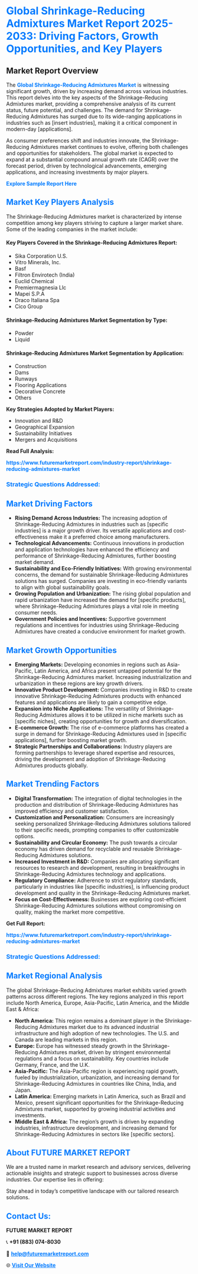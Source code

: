 <h1 style="color: #007BFF;">Global Shrinkage-Reducing Admixtures Market Report 2025-2033: Driving Factors, Growth Opportunities, and Key Players</h1>

<section id="overview">
<h2>Market Report Overview</h2>
<p>The <a href="https://www.futuremarketreport.com/industry-report/shrinkage-reducing-admixtures-market" style="color: #007BFF; text-decoration: none;"><strong>Global Shrinkage-Reducing Admixtures Market</strong></a> is witnessing significant growth, driven by increasing demand across various industries. This report delves into the key aspects of the Shrinkage-Reducing Admixtures market, providing a comprehensive analysis of its current status, future potential, and challenges. The demand for Shrinkage-Reducing Admixtures has surged due to its wide-ranging applications in industries such as [insert industries], making it a critical component in modern-day [applications].</p>
<p>As consumer preferences shift and industries innovate, the Shrinkage-Reducing Admixtures market continues to evolve, offering both challenges and opportunities for stakeholders. The global market is expected to expand at a substantial compound annual growth rate (CAGR) over the forecast period, driven by technological advancements, emerging applications, and increasing investments by major players.</p>
</section>

<section id="overview">
<p><a href="https://www.futuremarketreport.com/request-sample/reportId=29478" style="color: #007BFF; text-decoration: none;"><strong>Explore Sample Report Here</strong></a></p>
</section>

<section id="key-players">
<h2 style="color: #007BFF;">Market Key Players Analysis</h2>
<p>The Shrinkage-Reducing Admixtures market is characterized by intense competition among key players striving to capture a larger market share. Some of the leading companies in the market include:</p>
<h4>Key Players Covered in the Shrinkage-Reducing Admixtures Report:</h4>
<ul><li>Sika Corporation U.S.</li><li>Vitro Minerals, Inc.</li><li>Basf</li><li>Filtron Envirotech (India)</li><li>Euclid Chemical</li><li>Premiermagnesia Llc</li><li>Mapei S.P.A</li><li>Draco Italiana Spa</li><li>Cico Group</li></ul>
<h4>Shrinkage-Reducing Admixtures Market Segmentation by Type:</h4>
<ul><li>Powder</li><li>Liquid</li></ul>

<h4>Shrinkage-Reducing Admixtures Market Segmentation by Application:</h4>
<ul><li>Construction</li><li>Dams</li><li>Runways</li><li>Flooring Applications</li><li>Decorative Concrete</li><li>Others</li></ul>
<p><strong>Key Strategies Adopted by Market Players:</strong></p>
<ul>
<li>Innovation and R&D</li>
<li>Geographical Expansion</li>
<li>Sustainability Initiatives</li>
<li>Mergers and Acquisitions</li>
</ul>
</section>

<section>
<p><strong>Read Full Analysis: </strong></p><a href="https://www.futuremarketreport.com/industry-report/shrinkage-reducing-admixtures-market" style="color: #007BFF; text-decoration: none;"><strong>https://www.futuremarketreport.com/industry-report/shrinkage-reducing-admixtures-market</strong></a>
<h3 style="color: #007BFF;">Strategic Questions Addressed:</h3>
</section>

<section id="driving-factors">
<h2 style="color: #007BFF;">Market Driving Factors</h2>
<ul>
<li><strong>Rising Demand Across Industries:</strong> The increasing adoption of Shrinkage-Reducing Admixtures in industries such as [specific industries] is a major growth driver. Its versatile applications and cost-effectiveness make it a preferred choice among manufacturers.</li>
<li><strong>Technological Advancements:</strong> Continuous innovations in production and application technologies have enhanced the efficiency and performance of Shrinkage-Reducing Admixtures, further boosting market demand.</li>
<li><strong>Sustainability and Eco-Friendly Initiatives:</strong> With growing environmental concerns, the demand for sustainable Shrinkage-Reducing Admixtures solutions has surged. Companies are investing in eco-friendly variants to align with global sustainability goals.</li>
<li><strong>Growing Population and Urbanization:</strong> The rising global population and rapid urbanization have increased the demand for [specific products], where Shrinkage-Reducing Admixtures plays a vital role in meeting consumer needs.</li>
<li><strong>Government Policies and Incentives:</strong> Supportive government regulations and incentives for industries using Shrinkage-Reducing Admixtures have created a conducive environment for market growth.</li>
</ul>
</section>

<section id="growth-opportunities">
<h2 style="color: #007BFF;">Market Growth Opportunities</h2>
<ul>
<li><strong>Emerging Markets:</strong> Developing economies in regions such as Asia-Pacific, Latin America, and Africa present untapped potential for the Shrinkage-Reducing Admixtures market. Increasing industrialization and urbanization in these regions are key growth drivers.</li>
<li><strong>Innovative Product Development:</strong> Companies investing in R&D to create innovative Shrinkage-Reducing Admixtures products with enhanced features and applications are likely to gain a competitive edge.</li>
<li><strong>Expansion into Niche Applications:</strong> The versatility of Shrinkage-Reducing Admixtures allows it to be utilized in niche markets such as [specific niches], creating opportunities for growth and diversification.</li>
<li><strong>E-commerce Growth:</strong> The rise of e-commerce platforms has created a surge in demand for Shrinkage-Reducing Admixtures used in [specific applications], further boosting market growth.</li>
<li><strong>Strategic Partnerships and Collaborations:</strong> Industry players are forming partnerships to leverage shared expertise and resources, driving the development and adoption of Shrinkage-Reducing Admixtures products globally.</li>
</ul>
</section>

<section id="trending-factors">
<h2 style="color: #007BFF;">Market Trending Factors</h2>
<ul>
<li><strong>Digital Transformation:</strong> The integration of digital technologies in the production and distribution of Shrinkage-Reducing Admixtures has improved efficiency and customer satisfaction.</li>
<li><strong>Customization and Personalization:</strong> Consumers are increasingly seeking personalized Shrinkage-Reducing Admixtures solutions tailored to their specific needs, prompting companies to offer customizable options.</li>
<li><strong>Sustainability and Circular Economy:</strong> The push towards a circular economy has driven demand for recyclable and reusable Shrinkage-Reducing Admixtures solutions.</li>
<li><strong>Increased Investment in R&D:</strong> Companies are allocating significant resources to research and development, resulting in breakthroughs in Shrinkage-Reducing Admixtures technology and applications.</li>
<li><strong>Regulatory Compliance:</strong> Adherence to strict regulatory standards, particularly in industries like [specific industries], is influencing product development and quality in the Shrinkage-Reducing Admixtures market.</li>
<li><strong>Focus on Cost-Effectiveness:</strong> Businesses are exploring cost-efficient Shrinkage-Reducing Admixtures solutions without compromising on quality, making the market more competitive.</li>
</ul>
</section>

<section>
<p><strong>Get Full Report: </strong></p><a href="https://www.futuremarketreport.com/industry-report/shrinkage-reducing-admixtures-market" style="color: #007BFF; text-decoration: none;"><strong>https://www.futuremarketreport.com/industry-report/shrinkage-reducing-admixtures-market</strong></a>
<h3 style="color: #007BFF;">Strategic Questions Addressed:</h3>
</section>


<section id="regional-analysis">
<h2 style="color: #007BFF;">Market Regional Analysis</h2>
<p>The global Shrinkage-Reducing Admixtures market exhibits varied growth patterns across different regions. The key regions analyzed in this report include North America, Europe, Asia-Pacific, Latin America, and the Middle East & Africa:</p>
<ul>
<li><strong>North America:</strong> This region remains a dominant player in the Shrinkage-Reducing Admixtures market due to its advanced industrial infrastructure and high adoption of new technologies. The U.S. and Canada are leading markets in this region.</li>
<li><strong>Europe:</strong> Europe has witnessed steady growth in the Shrinkage-Reducing Admixtures market, driven by stringent environmental regulations and a focus on sustainability. Key countries include Germany, France, and the U.K.</li>
<li><strong>Asia-Pacific:</strong> The Asia-Pacific region is experiencing rapid growth, fueled by industrialization, urbanization, and increasing demand for Shrinkage-Reducing Admixtures in countries like China, India, and Japan.</li>
<li><strong>Latin America:</strong> Emerging markets in Latin America, such as Brazil and Mexico, present significant opportunities for the Shrinkage-Reducing Admixtures market, supported by growing industrial activities and investments.</li>
<li><strong>Middle East & Africa:</strong> The region’s growth is driven by expanding industries, infrastructure development, and increasing demand for Shrinkage-Reducing Admixtures in sectors like [specific sectors].</li>
</ul>
</section>

<footer>
<h2 style="color: #007BFF;">About FUTURE MARKET REPORT</h2>
<p>We are a trusted name in market research and advisory services, delivering actionable insights and strategic support to businesses across diverse industries. Our expertise lies in offering:</p>

<p>Stay ahead in today’s competitive landscape with our tailored research solutions.</p>

<h2 style="color: #007BFF;">Contact Us:</h2>
<p><strong>FUTURE MARKET REPORT</strong></p>
<p>📞 <strong>+91 (883) 074-8030</strong></p>
<p>📧 <strong><a href="mailto:help@futuremarketreport.com" style="color: #007BFF;">help@futuremarketreport.com</a></strong></p>
<p>🌐 <strong><a href="https://www.futuremarketreport.com/" style="color: #007BFF;">Visit Our Website</a></strong></p>
</footer>